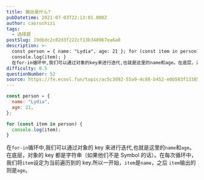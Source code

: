 ```yaml
---
title: 输出是什么?
pubDatetime: 2021-07-03T22:13:01.000Z
author: caorushizi
tags:
  - 选择题
postSlug: 19dbdc2c02d3f222cf13b348967ea6a0
description: >-
  const person = { name: "Lydia", age: 21 }; for (const item in person) {
  console.log(item); }
  在for-in循环中,我们可以通过对象的key来进行迭代,也就是这里的name和age。在底层，对象的key都是字符串（如果他们不是Symbol的话）。在每次循环中，我们将item设定为当前遍历到的key.所以一开
difficulty: 0.5
questionNumber: 52
source: https://fe.ecool.fun/topic/ac5c3d92-55a9-4c88-b452-e0b583f13385
---
```


```javascript
const person = {
  name: "Lydia",
  age: 21,
};

for (const item in person) {
  console.log(item);
}
```

在`for-in`循环中,我们可以通过对象的 key 来进行迭代,也就是这里的`name`和`age`。在底层，对象的 key 都是字符串（如果他们不是 Symbol 的话）。在每次循环中，我们将`item`设定为当前遍历到的 key.所以一开始，`item`是`name`，之后 `item`输出的则是`age`。
